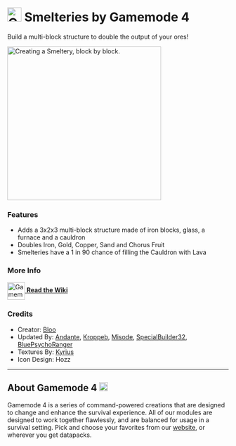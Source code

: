 # <img src="https://raw.githubusercontent.com/Gamemode4Dev/GM4_Datapacks/master/base/images/gm4_logo.png" alt="GM4 Logo" width="32" /> Smelteries by Gamemode 4<!--$pmc:delete-->

Build a multi-block structure to double the output of your ores!<!--$pmc:headerSize-->

<img src="https://raw.githubusercontent.com/Gamemode4Dev/GM4_Datapacks/master/gm4_smelteries/images/creating_smeltery.gif" alt="Creating a Smeltery, block by block." height="350"/>  <!--$pmc:delete-->

### Features
- Adds a 3x2x3 multi-block structure made of iron blocks, glass, a furnace and a cauldron
- Doubles Iron, Gold, Copper, Sand and Chorus Fruit
- Smelteries have a 1 in 90 chance of filling the Cauldron with Lava

### More Info
[<img src="https://raw.githubusercontent.com/Gamemode4Dev/GM4_Datapacks/master/base/images/gm4_wiki_logo.png" alt="Gamemode 4 Wiki Logo" width="40" align="center"/> **Read the Wiki**](https://wiki.gm4.co/wiki/smelteries)

### Credits
- Creator: [Bloo](https://twitter.com/Bloo_dev)
- Updated By: [Andante](https://twitter.com/andantett), [Kroppeb](https://twitter.com/kroppeb), [Misode](https://twitter.com/misode_), [SpecialBuilder32](https://twitter.com/SpecialBuilder), [BluePsychoRanger](https://twitter.com/BluPsychoRanger)
- Textures By: [Kyrius](http://discordapp.com/users/287287322360414218)
- Icon Design: Hozz

---
## About Gamemode 4 <img src="https://raw.githubusercontent.com/Gamemode4Dev/GM4_Datapacks/master/base/images/gm4_logo.png" alt="Gamemode 4 Logo" width="20"/>
Gamemode 4 is a series of command-powered creations that are designed to change and enhance the survival experience. All of our modules are designed to work together flawlessly, and are balanced for usage in a survival setting. Pick and choose your favorites from our [website](https://gm4.co), or wherever you get datapacks.